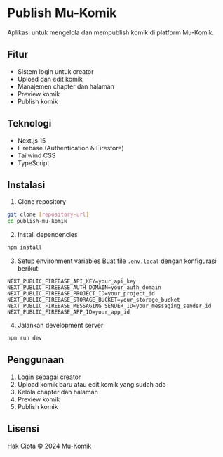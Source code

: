 # Publish Mu-Komik

Aplikasi untuk mengelola dan mempublish komik di platform Mu-Komik.

## Fitur

- Sistem login untuk creator
- Upload dan edit komik
- Manajemen chapter dan halaman
- Preview komik
- Publish komik

## Teknologi

- Next.js 15
- Firebase (Authentication & Firestore)
- Tailwind CSS
- TypeScript

## Instalasi

1. Clone repository
```bash
git clone [repository-url]
cd publish-mu-komik
```

2. Install dependencies
```bash
npm install
```

3. Setup environment variables
Buat file `.env.local` dengan konfigurasi berikut:
```
NEXT_PUBLIC_FIREBASE_API_KEY=your_api_key
NEXT_PUBLIC_FIREBASE_AUTH_DOMAIN=your_auth_domain
NEXT_PUBLIC_FIREBASE_PROJECT_ID=your_project_id
NEXT_PUBLIC_FIREBASE_STORAGE_BUCKET=your_storage_bucket
NEXT_PUBLIC_FIREBASE_MESSAGING_SENDER_ID=your_messaging_sender_id
NEXT_PUBLIC_FIREBASE_APP_ID=your_app_id
```

4. Jalankan development server
```bash
npm run dev
```

## Penggunaan

1. Login sebagai creator
2. Upload komik baru atau edit komik yang sudah ada
3. Kelola chapter dan halaman
4. Preview komik
5. Publish komik

## Lisensi

Hak Cipta © 2024 Mu-Komik
